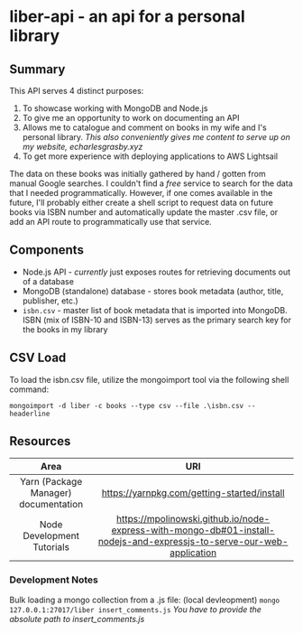 # liber-api - an api for a personal library

## Summary
This API serves 4 distinct purposes: 
1. To showcase working with MongoDB and Node.js
2. To give me an opportunity to work on documenting an API
3. Allows me to catalogue and comment on books in my wife and I's personal library. *This also conveniently gives me content to serve up on my website, echarlesgrasby.xyz*
4. To get more experience with deploying applications to AWS Lightsail

The data on these books was initially gathered by hand / gotten from manual Google searches. I couldn't find a *free* service to search for the data that I needed programmatically. However, 
if one comes available in the future, I'll probably either create a shell script to request data on future books via ISBN number and automatically update the master .csv file, or add an API route to programmatically use that service. 

## Components
* Node.js API - *currently* just exposes routes for retrieving documents out of a database
* MongoDB (standalone) database - stores book metadata (author, title, publisher, etc.)
* ```isbn.csv``` - master list of book metadata that is imported into MongoDB. ISBN (mix of ISBN-10 and ISBN-13) serves as the primary search key for the books in my library

## CSV Load
To load the isbn.csv file, utilize the mongoimport tool via the following shell command:

```mongoimport -d liber -c books --type csv --file .\isbn.csv --headerline```

## Resources

|Area    |URI    |
|:------:|:-----:|
|Yarn (Package Manager) documentation|https://yarnpkg.com/getting-started/install|
|Node Development Tutorials|https://mpolinowski.github.io/node-express-with-mongo-db#01-install-nodejs-and-expressjs-to-serve-our-web-application|

### Development Notes

Bulk loading a mongo collection from a .js file: 
(local devleopment) ```mongo 127.0.0.1:27017/liber insert_comments.js``` *You have to provide the absolute path to insert_comments.js*